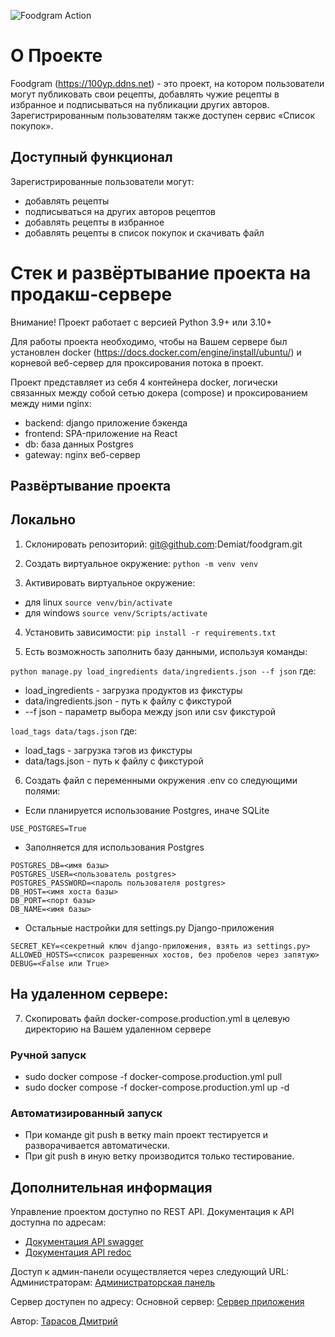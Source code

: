 ![Foodgram Action](https://github.com/Demiat/foodgram/actions/workflows/main.yml/badge.svg?event=push)

# О Проекте

Foodgram (https://100yp.ddns.net) - это проект, на котором пользователи могут публиковать свои рецепты, добавлять чужие рецепты в избранное и подписываться на публикации других авторов. Зарегистрированным пользователям также доступен сервис «Список покупок». 

## Доступный функционал

Зарегистрированные пользователи могут:
- добавлять рецепты
- подписываться на других авторов рецептов
- добавлять рецепты в избранное
- добавлять рецепты в список покупок и скачивать файл


# Стек и развёртывание проекта на продакш-сервере

Внимание! Проект работает с версией Python 3.9+ или 3.10+

Для работы проекта необходимо, чтобы на Вашем сервере был установлен
docker (https://docs.docker.com/engine/install/ubuntu/)
и корневой веб-сервер для проксирования потока в проект.

Проект представляет из себя 4 контейнера docker, логически
связанных между собой сетью докера (compose) и проксированием между ними nginx:
- backend: django приложение бэкенда
- frontend: SPA-приложение на React
- db: база данных Postgres
- gateway: nginx веб-сервер


## Развёртывание проекта

## Локально

1) Склонировать репозиторий: git@github.com:Demiat/foodgram.git

2) Создать виртуальное окружение: 
```python -m venv venv```

3) Активировать виртуальное окружение:
- для linux ```source venv/bin/activate```
- для windows ```source venv/Scripts/activate```

4) Установить зависимости: ```pip install -r requirements.txt```

5) Есть возможность заполнить базу данными, используя команды:

```python manage.py load_ingredients data/ingredients.json --f json```
где: 
- load_ingredients - загрузка продуктов из фикстуры
- data/ingredients.json - путь к файлу с фикстурой
- --f json - параметр выбора между json или csv фикстурой

```load_tags data/tags.json```
где: 
- load_tags - загрузка тэгов из фикстуры
- data/tags.json - путь к файлу с фикстурой

6) Создать файл с переменными окружения .env со следующими полями:

- Если планируется использование Postgres, иначе SQLite

```
USE_POSTGRES=True
```

- Заполняется для использования Postgres
```
POSTGRES_DB=<имя базы>
POSTGRES_USER=<пользователь postgres>
POSTGRES_PASSWORD=<пароль пользователя postgres>
DB_HOST=<имя хоста базы>
DB_PORT=<порт базы>
DB_NAME=<имя базы>
```
- Остальные настройки для settings.py Django-приложения
```
SECRET_KEY=<секретный ключ django-приложения, взять из settings.py>
ALLOWED_HOSTS=<список разрешенных хостов, без пробелов через запятую>
DEBUG=<False или True> 
```

## На удаленном сервере:

7) Скопировать файл docker-compose.production.yml
в целевую директорию на Вашем удаленном сервере

### Ручной запуск

- sudo docker compose -f docker-compose.production.yml pull
- sudo docker compose -f docker-compose.production.yml up -d

### Автоматизированный запуск

- При команде git push в ветку main проект тестируется 
и разворачивается автоматически.
- При git push в иную ветку производится только тестирование.

## Дополнительная информация

Управление проектом доступно по REST API.
Документация к API доступна по адресам:
- [Документация API swagger](https://100yp.ddns.net/swagger/)
- [Документация API redoc](https://100yp.ddns.net/redoc/)

Доступ к админ-панели осуществляется через следующий URL:
Администраторам: [Администраторская панель](https://100yp.ddns.net/admin/)

Сервер доступен по адресу:
Основной сервер: [Сервер приложения](https://100yp.ddns.net/)


Автор: [Тарасов Дмитрий](https://github.com/Demiat)
